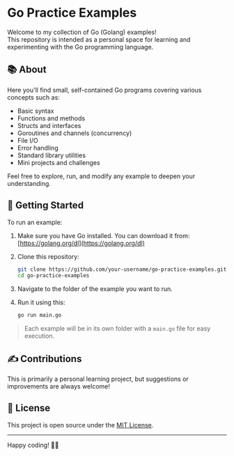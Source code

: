 # Go Practice Examples

Welcome to my collection of Go (Golang) examples!  
This repository is intended as a personal space for learning and experimenting with the Go programming language.

## 📚 About

Here you'll find small, self-contained Go programs covering various concepts such as:

- Basic syntax
- Functions and methods
- Structs and interfaces
- Goroutines and channels (concurrency)
- File I/O
- Error handling
- Standard library utilities
- Mini projects and challenges

Feel free to explore, run, and modify any example to deepen your understanding.

## 🚀 Getting Started

To run an example:

1. Make sure you have Go installed. You can download it from: [https://golang.org/dl](https://golang.org/dl)
2. Clone this repository:

    ```bash
    git clone https://github.com/your-username/go-practice-examples.git
    cd go-practice-examples
    ```

3. Navigate to the folder of the example you want to run.

4. Run it using this:

    ```bash
    go run main.go
    ```

> Each example will be in its own folder with a `main.go` file for easy execution.

## ✍️ Contributions

This is primarily a personal learning project, but suggestions or improvements are always welcome!

## 📄 License

This project is open source under the [MIT License](LICENSE).

---

Happy coding! 🧠✨
